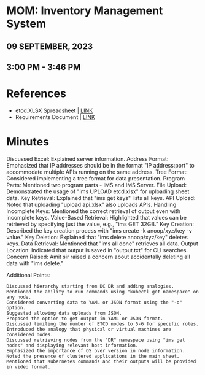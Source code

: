 # MOM: Inventory Management System
## 09 SEPTEMBER, 2023
## 3:00 PM - 3:46 PM

# References
- etcd.XLSX Spreadsheet | [LINK](https://docs.google.com/spreadsheets/d/1_oHivMUs1j4XZFSn3yZTKNkx50YXNYqU/edit#gid=338006155)
- Requirements Document | [LINK](https://docs.google.com/document/d/1kqVSy1tVPH7XL-YVOuwbdmF2fAnJldYFF-MBTGYnDTE/edit)

# Minutes
Discussed Excel: Explained server information.
Address Format: Emphasized that IP addresses should be in the format "IP address:port" to accommodate multiple APIs running on the same address.
Tree Format: Considered implementing a tree format for data presentation.
    Program Parts: Mentioned two program parts - IMS and IMS Server.
    File Upload: Demonstrated the usage of "ims UPLOAD etcd.xlsx" for uploading sheet data.
    Key Retrieval: Explained that "ims get keys" lists all keys.
    API Upload: Noted that uploading "upload api.xlsx" also uploads APIs.
    Handling Incomplete Keys: Mentioned the correct retrieval of output even with incomplete keys.
    Value-Based Retrieval: Highlighted that values can be retrieved by specifying just the value, e.g., "ims GET 32GB."
    Key Creation: Described the key creation process with "ims create -k anoop/xyz/key -v value."
    Key Deletion: Explained that "ims delete anoop/xyz/key" deletes keys.
    Data Retrieval: Mentioned that "ims all done" retrieves all data.
    Output Location: Indicated that output is saved in "output.txt" for CLI searches.
    Concern Raised: Amit sir raised a concern about accidentally deleting all data with "ims delete."

Additional Points:

    Discussed hierarchy starting from DC DR and adding analogies.
    Mentioned the ability to run commands using "kubectl get namespace" on any node.
    Considered converting data to YAML or JSON format using the "-o" option.
    Suggested allowing data uploads from JSON.
    Proposed the option to get output in YAML or JSON format.
    Discussed limiting the number of ETCD nodes to 5-6 for specific roles.
    Introduced the analogy that physical or virtual machines are considered nodes.
    Discussed retrieving nodes from the "DR" namespace using "ims get nodes" and displaying relevant host information.
    Emphasized the importance of OS over version in node information.
    Noted the presence of clustered applications in the main sheet.
    Mentioned that Kubernetes commands and their outputs will be provided in video format.
